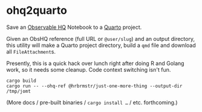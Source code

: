 # ohq2quarto

Save an [Observable HQ](https://observablehq.com) Notebook to a [Quarto](https://quarto.org/) project.

Given an ObsHQ reference (full URL or `@user/slug`) and an output directory, this utility will make a Quarto project directory, build a `qmd` file and download all `FileAttachment`s.

Presently, this is a quick hack over lunch right after doing R and Golang work, so it needs some cleanup. Code context switching isn't fun.

```shell
cargo build
cargo run -- --ohq-ref @hrbrmstr/just-one-more-thing --output-dir /tmp/jomt
```

(More docs / pre-built binaries / `cargo install …` / etc. forthcoming.)